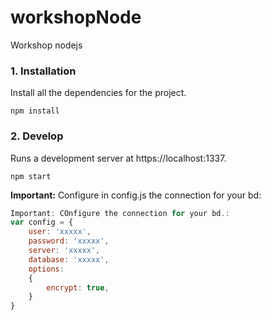 # workshopNode
Workshop nodejs

<div id="installation"></div>

### 1. Installation
Install all the dependencies for the project.

```
npm install
```

<div id="develop"></div>

### 2. Develop
Runs a development server at https://localhost:1337.

```
npm start
```

**Important:** Configure in config.js the connection for your bd:

```javascript
Important: COnfigure the connection for your bd.:
var config = {
    user: 'xxxxx',
    password: 'xxxxx',
    server: 'xxxxx',
    database: 'xxxxx',
    options:
    {
        encrypt: true,
    }
}
```
